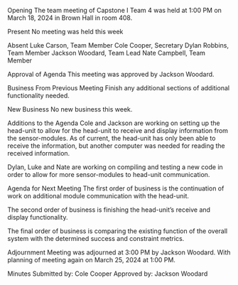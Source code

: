 Opening
The team meeting of Capstone I Team 4 was held at 1:00 PM on March 18, 2024 in Brown Hall in room 408.

Present
No meeting was held this week

Absent
Luke Carson, Team Member
Cole Cooper, Secretary
Dylan Robbins, Team Member
Jackson Woodard, Team Lead
Nate Campbell, Team Member


Approval of Agenda
This meeting was approved by Jackson Woodard.

Business From Previous Meeting
Finish any additional sections of additional functionality needed.

New Business 
No new business this week.

Additions to the Agenda
Cole and Jackson are working on setting up the head-unit to allow for the head-unit to receive and display information from the sensor-modules. As of current, the head-unit has only been able to receive the information, but another computer was needed for reading the received information.

Dylan, Luke and Nate are working on compiling and testing a new code in order to allow for more sensor-modules to head-unit communication.

Agenda for Next Meeting
The first order of business is the continuation of work on additional module communication with the head-unit.

The second order of business is finishing the head-unit’s receive and display functionality.

The final order of business is comparing the existing function of the overall system with the determined success and constraint metrics.

Adjournment 
Meeting was adjourned at 3:00 PM by Jackson Woodard. With planning of meeting again on March 25, 2024 at 1:00 PM.

Minutes Submitted by: Cole Cooper
Approved by: Jackson Woodard
